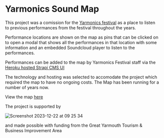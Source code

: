 # Yarmonics Sound Map

This project was a comission for the [Yarmonics festival](https://www.yarmonics.com/) as a place to listen to previous performances from the festival throughout the years.

Performance locations are shown on the map as pins that can be clicked on to open a modal that shows all the performances in that location with some information and an embedded Soundcloud player to listen to the performances.

Performances can be added to the map by Yarmonics Festival staff via the [Heroku hosted Strapi CMS UI](https://github.com/edpe/yarmonics-map-cms)

The technology and hosting was selected to accomodate the project which required the map to have no ongoing costs. The Map has been running for a number of years now.

View the map [here](https://yarmonics-map.vercel.app)

The project is supported by 

![Screenshot 2023-12-22 at 09 25 34](https://github.com/edpe/yarmonics-map/assets/32434854/a0e471df-e157-488b-9256-6c51abacba31)

and made possible with funding from the Great Yarmouth Tourism & Business Improvement Area
